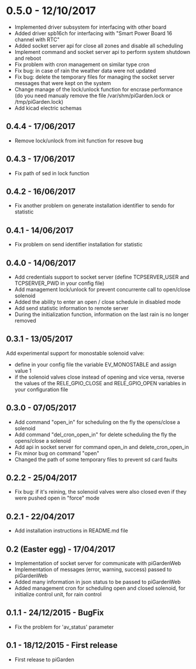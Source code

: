 # 0.5.0 - 12/10/2017
- Implemented driver subsystem for interfacing with other board
- Added driver spb16ch for interfacing with "Smart Power Board 16 channel with RTC"
- Added socket server api for close all zones and disable all scheduling
- Implement command and socket server api to perform system shutdown and reboot
- Fix problem with cron management on similar type cron
- Fix bug: in case of rain the weather data were not updated 
- Fix bug: delete the temporary files for managing the socket server messages that were kept on the system
- Change manage of the lock/unlock function for encrase performance (do you need manualy remove the file /var/shm/piGarden.lock or /tmp/piGarden.lock)
- Add kicad electric schemas

## 0.4.4 - 17/06/2017
- Remove lock/unlock from init function for resove bug

## 0.4.3 - 17/06/2017
- Fix path of sed in lock function

## 0.4.2 - 16/06/2017
- Fix another problem on generate installation identifier to sendo for statistic

## 0.4.1 - 14/06/2017
- Fix problem on send identifier installation for statistic

## 0.4.0 - 14/06/2017
- Add credentials support to socket server (define TCPSERVER_USER and TCPSERVER_PWD in your config file)
- Add management lock/unlock for prevent concurrente call to open/close solenoid
- Added the ability to enter an open / close schedule in disabled mode
- Add send statistic information to remote server
- During the initialization function, information on the last rain is no longer removed

## 0.3.1 - 13/05/2017
Add experimental support for monostable solenoid valve:
- define in your config file the variable EV_MONOSTABLE and assign value 1
- if the solenoid valves close instead of opening and vice versa, reverse the values of the RELE_GPIO_CLOSE and RELE_GPIO_OPEN variables in your configuration file

## 0.3.0 - 07/05/2017
- Add command "open_in" for scheduling on the fly the opens/close a solenoid
- Add command "del_cron_open_in" for delete scheduling the fly the opens/close a solenoid
- Add api in socket server for command open_in and delete_cron_open_in
- Fix minor bug on command "open"
- Changed the path of some temporary files to prevent sd card faults

## 0.2.2 - 25/04/2017
- Fix bug: if it's reining, the solenoid valves were also closed even if they were pushed open in "force" mode

## 0.2.1 - 22/04/2017
- Add installation instructions in README.md file  

## 0.2 (Easter egg) - 17/04/2017
- Implementation of socket server for communicate with piGardenWeb  
- Implementation of messages (error, warning, success) passed to piGardenWeb  
- Added many information in json status to be passed to piGardenWeb  
- Added management cron for scheduling open and closed solenoid, for initialize control unit, for rain control  

## 0.1.1 - 24/12/2015 - BugFix
- Fix the problem for 'av_status' parameter

## 0.1 - 18/12/2015 - First release
- First release to piGarden 

